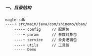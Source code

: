 ##### 一、目录结构
    eagle-sdk
    ----+ src/main/java/com/shinemo/uban/
        ----+ config     // 配置包
        ----+ param      // 参数对象包
        ----+ service    // 业务逻辑包 
        ----+ utils      // 工具包
        ----- Demo